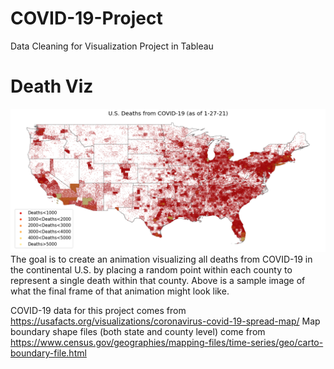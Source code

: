 # COVID-19-Project
Data Cleaning for Visualization Project in Tableau

# Death Viz
![US-Deaths-Sample-Image](https://github.com/ProfDNash/COVID-19-Project/blob/master/DeathViz/USdeaths.png)
The goal is to create an animation visualizing all deaths from COVID-19 in the continental U.S. by placing a random point within each county to represent a single death within that county.  Above is a sample image of what the final frame of that animation might look like.

COVID-19 data for this project comes from https://usafacts.org/visualizations/coronavirus-covid-19-spread-map/
Map boundary shape files (both state and county level) come from https://www.census.gov/geographies/mapping-files/time-series/geo/carto-boundary-file.html

